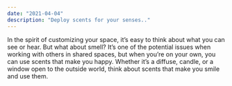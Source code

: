 ```yaml
---
date: "2021-04-04"
description: "Deploy scents for your senses.."
---
```


In the spirit of customizing your space, it’s easy to think about what you can see or hear. But what about smell? It’s one of the potential issues when working with others in shared spaces, but when you’re on your own, you can use scents that make you happy. Whether it’s a diffuse, candle, or a window open to the outside world, think about scents that make you smile and use them. 
